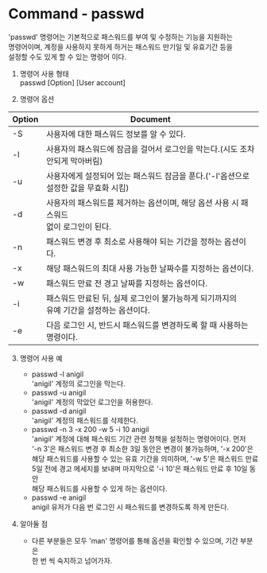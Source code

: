 Command - passwd
===============
'passwd' 명령어는 기본적으로 패스워드를 부여 및 수정하는 기능을 지원하는<br>
명령어이며, 계정을 사용하지 못하게 하거는 패스워드 만기일 및 유효기간 등을<br>
설정할 수도 있게 할 수 있는 명령어 이다.<br>

1. 명령어 사용 형태<br>
passwd [Option] [User account]

2. 명령어 옵션

| Option | Document |
|--------|----------|
| -S     | 사용자에 대한 패스워드 정보를 알 수 있다. |
| -l     | 사용자의 패스워드에 잠금을 걸어서 로그인을 막는다.(시도 조차<br> 안되게 막아버림) |
| -u     | 사용자에게 설정되어 있는 패스워드 잠금을 푼다.('-l'옵션으로<br> 설정한 값을 무효화 시킴) |
| -d     | 사용자의 패스워드를 제거하는 옵션이며, 해당 옵션 사용 시 패스워드<br> 없이 로그인이 된다. |
| -n     | 패스워드 변경 후 최소로 사용해야 되는 기간을 정하는 옵션이다. |
| -x     | 해당 패스워드의 최대 사용 가능한 날짜수를 지정하는 옵션이다. |
| -w     | 패스워드 만료 전 경고 날짜를 지정하는 옵션이다. |
| -i     | 패스워드 만료된 뒤, 실제 로그인이 불가능하게 되기까지의<br> 유예 기간을 설정하는 옵션이다. |
| -e     | 다음 로그인 시, 반드시 패스워드를 변경하도록 할 때 사용하는 명령이다. |

3. 명령어 사용 예<br>
    - passwd -l anigil<br>
    'anigil' 계정의 로그인을 막는다.
    - passwd -u anigil<br>
    'anigil' 계정의 막았던 로그인을 허용한다.
    - passwd -d anigil<br>
    'anigil' 계정의 패스워드를 삭제한다.
    - passwd -n 3 -x 200 -w 5 -i 10 anigil<br>
    'anigil' 계정에 대해 패스워드 기간 관련 정책을 설정하는 명령어이다. 먼저<br>
    '-n 3'은 패스워드 변경 후 최소한 3일 동안은 변경이 불가능하며, '-x 200'은<br>
    해당 패스워드를 사용할 수 있는 유효 기간을 의미하며, '-w 5'은 패스워드 만료<br>
    5일 전에 경고 메세지를 보내며 마지막으로 '-i 10'은 패스워드 만료 후 10일 동안<br>
    해당 패스워드를 사용할 수 있게 하는 옵션이다.
    - passwd -e anigil<br>
    anigil 유저가 다음 번 로그인 시 패스워드를 변경하도록 하게 만든다.
    
4. 알아둘 점<br>
    - 다른 부분들은 모두 'man' 명령어를 통해 옵션을 확인할 수 있으며, 기간 부분은<br>
    한 번 씩 숙지하고 넘어가자.